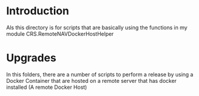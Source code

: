 # Introduction
Als this directory is for scripts that are basically using the functions in my module CRS.RemoteNAVDockerHostHelper

# Upgrades
In this folders, there are a number of scripts to perform a release by using a Docker Container that are hosted on a remote server that has docker installed (A remote Docker Host)